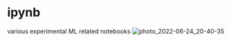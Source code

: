 # ipynb
various experimental ML related notebooks
![photo_2022-06-24_20-40-35](https://user-images.githubusercontent.com/11851670/175614478-9745c1cf-fb63-449b-ac51-8f4f9f477ca0.jpg)
